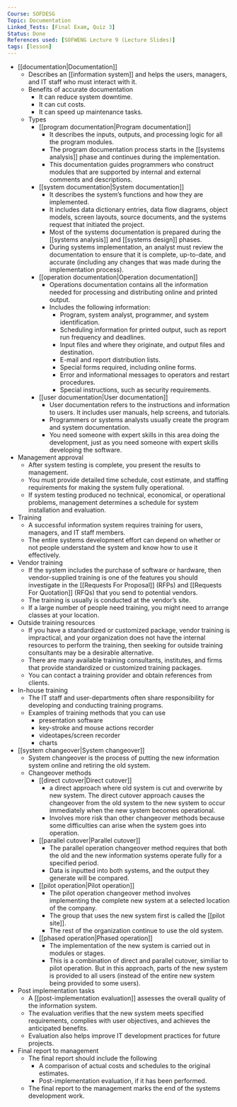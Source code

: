 ```yaml
---
Course: SOFDESG
Topic: Documentation
Linked_Tests: [Final Exam, Quiz 3]
Status: Done
References used: [SOFWENG Lecture 9 (Lecture Slides)]
tags: [lesson]
---
```


- [[documentation|Documentation]]
	- Describes an [[information system]] and helps the users, managers, and IT staff who must interact with it.
	- Benefits of accurate documentation
		- It can reduce system downtime.
		- It can cut costs.
		- It can speed up maintenance tasks.
	- Types
		- [[program documentation|Program documentation]]
			- It describes the inputs, outputs, and processing logic for all the program modules.
			- The program documentation process starts in the [[systems analysis]] phase and continues during the implementation.
			- This documentation guides programmers who construct modules that are supported by internal and external comments and descriptions.
		- [[system documentation|System documentation]]
			- It describes the system’s functions and how they are implemented.
			- It includes data dictionary entries, data flow diagrams, object models, screen layouts, source documents, and the systems request that initiated the project.
			- Most of the systems documentation is prepared during the [[systems analysis]] and [[systems design]] phases.
			- During systems implementation, an analyst must review the documentation to ensure that it is complete, up-to-date, and accurate (including any changes that was made during the implementation process).
		- [[operation documentation|Operation documentation]]
			- Operations documentation contains all the information needed for processing and distributing online and printed output.
			- Includes the following information:
				- Program, system analyst, programmer, and system identification.
				- Scheduling information for printed output, such as report run frequency and deadlines.
				- Input files and where they originate, and output files and destination.
				- E-mail and report distribution lists.
				- Special forms required, including online forms.
				- Error and informational messages to operators and restart procedures.
				- Special instructions, such as security requirements.
		- [[user documentation|User documentation]]
			- User documentation refers to the instructions and information to users. It includes user manuals, help screens, and tutorials.
			- Programmers or systems analysts usually create the program and system documentation.
			- You need someone with expert skills in this area doing the development, just as you need someone with expert skills developing the software.
- Management approval
	- After system testing is complete, you present the results to management.
	- You must provide detailed time schedule, cost estimate, and staffing requirements for making the system fully operational.
	- If system testing produced no technical, economical, or operational problems, management determines a schedule for system installation and evaluation.
- Training
	- A successful information system requires training for users, managers, and IT staff members.
	- The entire systems development effort can depend on whether or not people understand the system and know how to use it effectively.
- Vendor training
	- If the system includes the purchase of software or hardware, then vendor-supplied training is one of the features you should investigate in the [[Requests For Proposal]] (RFPs) and [[Requests For Quotation]] (RFQs) that you send to potential vendors.
	- The training is usually is conducted at the vendor’s site.
	- If a large number of people need training, you might need to arrange classes at your location.
- Outside training resources
	- If you have a standardized or customized package, vendor training is impractical, and your organization does not have the internal resources to perform the training, then seeking for outside training consultants may be a desirable alternative.
	- There are many available training consultants, institutes, and firms that provide standardized or customized training packages.
	- You can contact a training provider and obtain references from clients.
- In-house training
	- The IT staff and user-departments often share responsibility for developing and conducting training programs.
	- Examples of training methods that you can use
		- presentation software
		- key-stroke and mouse actions recorder
		- videotapes/screen recorder
		- charts
- [[system changeover|System changeover]]
	- System changeover is the process of putting the new information system online and retiring the old system.
	- Changeover methods
		- [[direct cutover|Direct cutover]]
			- a direct approach where old system is cut and overwrite by new system. The direct cutover approach causes the changeover from the old system to the new system to occur immediately when the new system becomes operational.
			- Involves more risk than other changeover methods because some difficulties can arise when the system goes into operation.
		- [[parallel cutover|Parallel cutover]]
			- The parallel operation changeover method requires that both the old and the new information systems operate fully for a specified period.
			- Data is inputted into both systems, and the output they generate will be compared.
		- [[pilot operation|Pilot operation]]
			- The pilot operation changeover method involves implementing the complete new system at a selected location of the company.
			- The group that uses the new system first is called the [[pilot site]].
			- The rest of the organization continue to use the old system.
		- [[phased operation|Phased operation]]
			- The implementation of the new system is carried out in modules or stages.
			- This is a combination of direct and parallel cutover, similiar to pilot operation. But in this approach, parts of the new system is provided to all users (instead of the entire new system being provided to some users).
- Post implementation tasks
	- A [[post-implementation evaluation]] assesses the overall quality of the information system.
	- The evaluation verifies that the new system meets specified requirements, complies with user objectives, and achieves the anticipated benefits.
	- Evaluation also helps improve IT development practices for future projects.
- Final report to management
	- The final report should include the following
		- A comparison of actual costs and schedules to the original estimates.
		- Post-implementation evaluation, if it has been performed.
	- The final report to the management marks the end of the systems development work.
